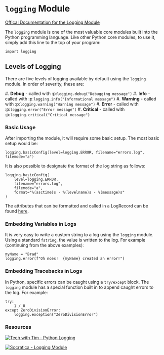 
# `logging` Module

[Offical Documentation for the Logging Module](https://docs.python.org/3/library/logging.html?highlight=logging#module-logging)

The `logging` module is one of the most valuable core modules built into the Python programming language.  Like other Python core modules, to use it, simply add this line to the top of your program:

```{code-cell} ipython3
import logging
```

## Levels of Logging

There are five levels of logging available by default using the `logging` module.  In order of severity, these are:

#. **Debug** - called with :p:`logging.debug("Debugging message")`
#. **Info** - called with :p:`logging.info("Informational message")` 
#. **Warning** - called with :p:`logging.warning("Warning message")`
#. **Error** - called with :p:`logging.error("Error message")`
#. **Critical** - called with :p:`logging.critical("Critical message")`

### Basic Usage

After importing the module, it will require some basic setup.  The most basic setup would be:

```{code-cell} ipython3
logging.basicConfig(level=logging.ERROR, filename="errors.log", filemode="a")
```

It is also possible to designate the format of the log string as follows:

```{code-cell} ipython3
logging.basicConfig(
    level=logging.ERROR, 
    filename="errors.log", 
    filemode="a",
    format="%(asctime)s - %(levelname)s - %(message)s"
)
```

The attributes that can be formatted and called in a LogRecord can be found [here](https://docs.python.org/3/library/logging.html#logrecord-attributes).

### Embedding Variables in Logs

It is very easy to write a custom string to a log using the `logging` module.  Using a standard `fstring`, the value is written to the log.  For example (continuing from the above examples):

```{code-cell} ipython3
myName = "Brad"
logging.error(f"Oh noes!  {myName} created an error!")
```

### Embedding Tracebacks in Logs

In Python, specific errors can be caught using a `try/except` block.  The `logging` module has a special function built in to append caught errors to the log.  For example:

```{code-cell} ipython3
try:
    1 / 0
except ZeroDivisionError:
    logging.exception("ZeroDivisionError")
```

### Resources


[![Tech with Tim - Python Logging](https://img.youtube.com/vi/urrfJgHwIJA/maxresdefault.jpg)](https://youtu.be/urrfJgHwIJA)


[![Socratica - Logging Module](https://img.youtube.com/vi/g8nQ90Hk328/maxresdefault.jpg)](https://youtu.be/g8nQ90Hk328)
